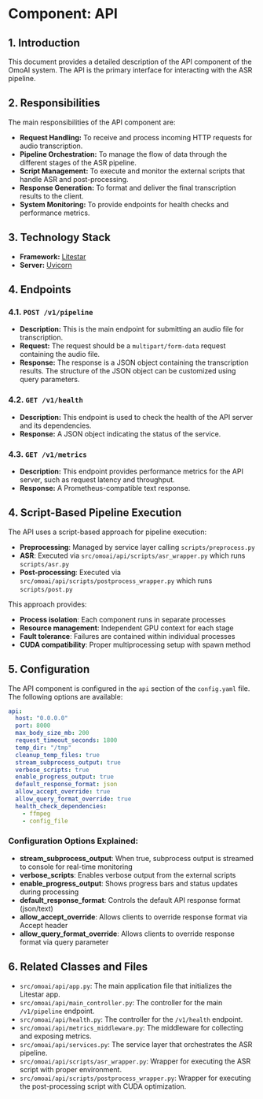 # Component: API

## 1. Introduction

This document provides a detailed description of the API component of the OmoAI system. The API is the primary interface for interacting with the ASR pipeline.

## 2. Responsibilities

The main responsibilities of the API component are:

*   **Request Handling:** To receive and process incoming HTTP requests for audio transcription.
*   **Pipeline Orchestration:** To manage the flow of data through the different stages of the ASR pipeline.
*   **Script Management:** To execute and monitor the external scripts that handle ASR and post-processing.
*   **Response Generation:** To format and deliver the final transcription results to the client.
*   **System Monitoring:** To provide endpoints for health checks and performance metrics.

## 3. Technology Stack

*   **Framework:** [Litestar](https://litestar.dev/)
*   **Server:** [Uvicorn](https://www.uvicorn.org/)

## 4. Endpoints

### 4.1. `POST /v1/pipeline`

*   **Description:** This is the main endpoint for submitting an audio file for transcription.
*   **Request:** The request should be a `multipart/form-data` request containing the audio file.
*   **Response:** The response is a JSON object containing the transcription results. The structure of the JSON object can be customized using query parameters.

### 4.2. `GET /v1/health`

*   **Description:** This endpoint is used to check the health of the API server and its dependencies.
*   **Response:** A JSON object indicating the status of the service.

### 4.3. `GET /v1/metrics`

*   **Description:** This endpoint provides performance metrics for the API server, such as request latency and throughput.
*   **Response:** A Prometheus-compatible text response.

## 4. Script-Based Pipeline Execution

The API uses a script-based approach for pipeline execution:

- **Preprocessing**: Managed by service layer calling `scripts/preprocess.py`
- **ASR**: Executed via `src/omoai/api/scripts/asr_wrapper.py` which runs `scripts/asr.py`
- **Post-processing**: Executed via `src/omoai/api/scripts/postprocess_wrapper.py` which runs `scripts/post.py`

This approach provides:
- **Process isolation**: Each component runs in separate processes
- **Resource management**: Independent GPU context for each stage
- **Fault tolerance**: Failures are contained within individual processes
- **CUDA compatibility**: Proper multiprocessing setup with spawn method

## 5. Configuration

The API component is configured in the `api` section of the `config.yaml` file. The following options are available:

```yaml
api:
  host: "0.0.0.0"
  port: 8000
  max_body_size_mb: 200
  request_timeout_seconds: 1800
  temp_dir: "/tmp"
  cleanup_temp_files: true
  stream_subprocess_output: true
  verbose_scripts: true
  enable_progress_output: true
  default_response_format: json
  allow_accept_override: true
  allow_query_format_override: true
  health_check_dependencies:
    - ffmpeg
    - config_file
```

### Configuration Options Explained:

- **stream_subprocess_output**: When true, subprocess output is streamed to console for real-time monitoring
- **verbose_scripts**: Enables verbose output from the external scripts
- **enable_progress_output**: Shows progress bars and status updates during processing
- **default_response_format**: Controls the default API response format (json/text)
- **allow_accept_override**: Allows clients to override response format via Accept header
- **allow_query_format_override**: Allows clients to override response format via query parameter

## 6. Related Classes and Files

*   `src/omoai/api/app.py`: The main application file that initializes the Litestar app.
*   `src/omoai/api/main_controller.py`: The controller for the main `/v1/pipeline` endpoint.
*   `src/omoai/api/health.py`: The controller for the `/v1/health` endpoint.
*   `src/omoai/api/metrics_middleware.py`: The middleware for collecting and exposing metrics.
*   `src/omoai/api/services.py`: The service layer that orchestrates the ASR pipeline.
*   `src/omoai/api/scripts/asr_wrapper.py`: Wrapper for executing the ASR script with proper environment.
*   `src/omoai/api/scripts/postprocess_wrapper.py`: Wrapper for executing the post-processing script with CUDA optimization.
